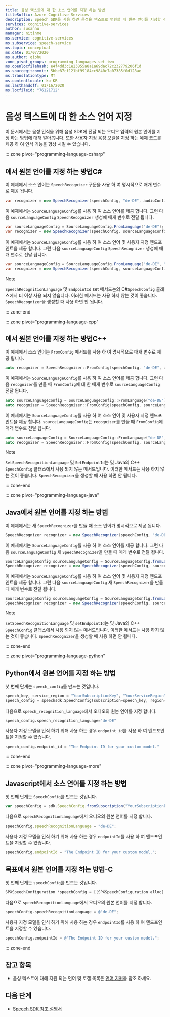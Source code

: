 ```yaml
---
title: 음성 텍스트에 대 한 소스 언어를 지정 하는 방법
titleSuffix: Azure Cognitive Services
description: Speech SDK를 사용 하면 음성을 텍스트로 변환할 때 원본 언어를 지정할 수 있습니다. 이 문서에서는 FromConfig 및 SourceLanguageConfig 메서드를 사용 하 여 음성 서비스에서 소스 언어를 인식 하 고 사용자 지정 모델 대상을 제공 하는 방법을 설명 합니다.
services: cognitive-services
author: susanhu
manager: nitinme
ms.service: cognitive-services
ms.subservice: speech-service
ms.topic: conceptual
ms.date: 01/07/2020
ms.author: qiohu
zone_pivot_groups: programming-languages-set-two
ms.openlocfilehash: e4f4dd3c1e23855a8a1a69dac72c232779206f1d
ms.sourcegitcommit: 5bbe87cf121bf99184cc9840c7a07385f0d128ae
ms.translationtype: MT
ms.contentlocale: ko-KR
ms.lasthandoff: 01/16/2020
ms.locfileid: "76121712"
---
```

# <a name="specify-source-language-for-speech-to-text"></a>음성 텍스트에 대 한 소스 언어 지정

이 문서에서는 음성 인식을 위해 음성 SDK에 전달 되는 오디오 입력의 원본 언어를 지정 하는 방법에 대해 알아봅니다. 또한 사용자 지정 음성 모델을 지정 하는 예제 코드를 제공 하 여 인식 기능을 향상 시킬 수 있습니다.

::: zone pivot="programming-language-csharp"

## <a name="how-to-specify-source-language-in-c"></a>에서 원본 언어를 지정 하는 방법C#

이 예제에서 소스 언어는 `SpeechRecognizer` 구문을 사용 하 여 명시적으로 매개 변수로 제공 됩니다.

```csharp
var recognizer = new SpeechRecognizer(speechConfig, "de-DE", audioConfig);
```

이 예제에서는 `SourceLanguageConfig`를 사용 하 여 소스 언어를 제공 합니다. 그런 다음 `sourceLanguageConfig` `SpeechRecognizer` 생성에 매개 변수로 전달 됩니다.

```csharp
var sourceLanguageConfig = SourceLanguageConfig.FromLanguage("de-DE");
var recognizer = new SpeechRecognizer(speechConfig, sourceLanguageConfig, audioConfig);
```

이 예제에서는 `SourceLanguageConfig`를 사용 하 여 소스 언어 및 사용자 지정 엔드포인트을 제공 합니다. 그런 다음 `sourceLanguageConfig` `SpeechRecognizer` 생성에 매개 변수로 전달 됩니다.

```csharp
var sourceLanguageConfig = SourceLanguageConfig.FromLanguage("de-DE", "The Endpoint ID for your custom model.");
var recognizer = new SpeechRecognizer(speechConfig, sourceLanguageConfig, audioConfig);
```

>[!Note]
> `SpeechRecognitionLanguage` 및 `EndpointId` set 메서드는의 C#`SpeechConfig` 클래스에서 더 이상 사용 되지 않습니다. 이러한 메서드는 사용 하지 않는 것이 좋습니다. `SpeechRecognizer`을 생성할 때 사용 하면 안 됩니다.

::: zone-end

::: zone pivot="programming-language-cpp"


## <a name="how-to-specify-source-language-in-c"></a>에서 원본 언어를 지정 하는 방법C++

이 예제에서 소스 언어는 `FromConfig` 메서드를 사용 하 여 명시적으로 매개 변수로 제공 됩니다.

```C++
auto recognizer = SpeechRecognizer::FromConfig(speechConfig, "de-DE", audioConfig);
```

이 예제에서는 `SourceLanguageConfig`를 사용 하 여 소스 언어를 제공 합니다. 그런 다음 `recognizer`를 만들 때 `FromConfig`에 대 한 매개 변수로 `sourceLanguageConfig` 전달 됩니다.

```C++
auto sourceLanguageConfig = SourceLanguageConfig::FromLanguage("de-DE");
auto recognizer = SpeechRecognizer::FromConfig(speechConfig, sourceLanguageConfig, audioConfig);
```

이 예제에서는 `SourceLanguageConfig`를 사용 하 여 소스 언어 및 사용자 지정 엔드포인트을 제공 합니다. `sourceLanguageConfig`는 `recognizer`를 만들 때 `FromConfig`에 매개 변수로 전달 됩니다.

```C++
auto sourceLanguageConfig = SourceLanguageConfig::FromLanguage("de-DE", "The Endpoint ID for your custom model.");
auto recognizer = SpeechRecognizer::FromConfig(speechConfig, sourceLanguageConfig, audioConfig);
```

>[!Note]
> `SetSpeechRecognitionLanguage` 및 `SetEndpointId`는 및 Java의 C++ `SpeechConfig` 클래스에서 사용 되지 않는 메서드입니다. 이러한 메서드는 사용 하지 않는 것이 좋습니다. `SpeechRecognizer`을 생성할 때 사용 하면 안 됩니다.

::: zone-end

::: zone pivot="programming-language-java"

## <a name="how-to-specify-source-language-in-java"></a>Java에서 원본 언어를 지정 하는 방법

이 예제에서는 새 `SpeechRecognizer`를 만들 때 소스 언어가 명시적으로 제공 됩니다.

```Java
SpeechRecognizer recognizer = new SpeechRecognizer(speechConfig, "de-DE", audioConfig);
```

이 예제에서는 `SourceLanguageConfig`를 사용 하 여 소스 언어를 제공 합니다. 그런 다음 `sourceLanguageConfig` 새 `SpeechRecognizer`을 만들 때 매개 변수로 전달 됩니다.

```Java
SourceLanguageConfig sourceLanguageConfig = SourceLanguageConfig.fromLanguage("de-DE");
SpeechRecognizer recognizer = new SpeechRecognizer(speechConfig, sourceLanguageConfig, audioConfig);
```

이 예제에서는 `SourceLanguageConfig`를 사용 하 여 소스 언어 및 사용자 지정 엔드포인트을 제공 합니다. 그런 다음 `sourceLanguageConfig` 새 `SpeechRecognizer`을 만들 때 매개 변수로 전달 됩니다.

```Java
SourceLanguageConfig sourceLanguageConfig = SourceLanguageConfig.fromLanguage("de-DE", "The Endpoint ID for your custom model.");
SpeechRecognizer recognizer = new SpeechRecognizer(speechConfig, sourceLanguageConfig, audioConfig);
```

>[!Note]
> `setSpeechRecognitionLanguage` 및 `setEndpointId`는 및 Java의 C++ `SpeechConfig` 클래스에서 사용 되지 않는 메서드입니다. 이러한 메서드는 사용 하지 않는 것이 좋습니다. `SpeechRecognizer`을 생성할 때 사용 하면 안 됩니다.

::: zone-end

::: zone pivot="programming-language-python"

## <a name="how-to-specify-source-language-in-python"></a>Python에서 원본 언어를 지정 하는 방법

첫 번째 단계는 `speech_config`를 만드는 것입니다.

```Python
speech_key, service_region = "YourSubscriptionKey", "YourServiceRegion"
speech_config = speechsdk.SpeechConfig(subscription=speech_key, region=service_region)
```

다음으로 `speech_recognition_language`에서 오디오의 원본 언어를 지정 합니다.

```Python
speech_config.speech_recognition_language="de-DE"
```

사용자 지정 모델을 인식 하기 위해 사용 하는 경우 `endpoint_id`를 사용 하 여 엔드포인트을 지정할 수 있습니다.

```Python
speech_config.endpoint_id = "The Endpoint ID for your custom model."
```

::: zone-end

::: zone pivot="programming-language-more"

## <a name="how-to-specify-source-language-in-javascript"></a>Javascript에서 소스 언어를 지정 하는 방법

첫 번째 단계는 `SpeechConfig`를 만드는 것입니다.

```Javascript
var speechConfig = sdk.SpeechConfig.fromSubscription("YourSubscriptionkey", "YourRegion");
```

다음으로 `speechRecognitionLanguage`에서 오디오의 원본 언어를 지정 합니다.

```Javascript
speechConfig.speechRecognitionLanguage = "de-DE";
```

사용자 지정 모델을 인식 하기 위해 사용 하는 경우 `endpointId`를 사용 하 여 엔드포인트을 지정할 수 있습니다.

```Javascript
speechConfig.endpointId = "The Endpoint ID for your custom model.";
```

## <a name="how-to-specify-source-language-in-objective-c"></a>목표에서 원본 언어를 지정 하는 방법-C

첫 번째 단계는 `speechConfig`를 만드는 것입니다.

```Objective-C
SPXSpeechConfiguration *speechConfig = [[SPXSpeechConfiguration alloc] initWithSubscription:@"YourSubscriptionkey" region:@"YourRegion"];
```

다음으로 `speechRecognitionLanguage`에서 오디오의 원본 언어를 지정 합니다.

```Objective-C
speechConfig.speechRecognitionLanguage = @"de-DE";
```

사용자 지정 모델을 인식 하기 위해 사용 하는 경우 `endpointId`를 사용 하 여 엔드포인트을 지정할 수 있습니다.

```Objective-C
speechConfig.endpointId = @"The Endpoint ID for your custom model.";
```

::: zone-end

## <a name="see-also"></a>참고 항목

* 음성 텍스트에 대해 지원 되는 언어 및 로캘 목록은 [언어 지원](language-support.md)을 참조 하세요.

## <a name="next-steps"></a>다음 단계

* [Speech SDK 참조 설명서](speech-sdk.md)
